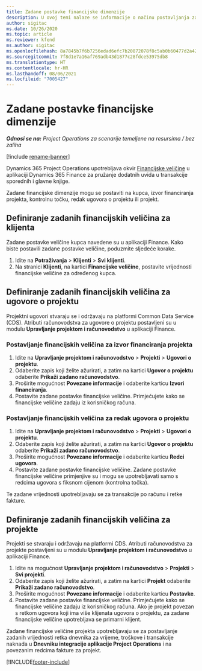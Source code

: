 ```yaml
---
title: Zadane postavke financijske dimenzije
description: U ovoj temi nalaze se informacije o načinu postavljanja zadanih financijskih veličina.
author: sigitac
ms.date: 10/26/2020
ms.topic: article
ms.reviewer: kfend
ms.author: sigitac
ms.openlocfilehash: 8a7845b7f6b7256edad6efc7b20872078f8c5ab0b60477d2a42b5b9d61104bff
ms.sourcegitcommit: 7f8d1e7a16af769adb43d1877c28fdce53975db8
ms.translationtype: HT
ms.contentlocale: hr-HR
ms.lasthandoff: 08/06/2021
ms.locfileid: "7005427"
---
```

# <a name="financial-dimension-defaults"></a>Zadane postavke financijske dimenzije

_**Odnosi se na:** Project Operations za scenarije temeljene na resursima / bez zaliha_

[!include [rename-banner](~/includes/cc-data-platform-banner.md)]

Dynamics 365 Project Operations upotrebljava okvir [Financijske veličine](/dynamics365/finance/general-ledger/financial-dimensions) u aplikaciji Dynamics 365 Finance za pružanje dodatnih uvida u transakcije sporednih i glavne knjige.

Zadane financijske dimenzije mogu se postaviti na kupca, izvor financiranja projekta, kontrolnu točku, redak ugovora o projektu ili projekt.

## <a name="define-default-financial-dimensions-for-a-customer"></a>Definiranje zadanih financijskih veličina za klijenta

Zadane postavke veličine kupca navedene su u aplikaciji Finance. Kako biste postavili zadane postavke veličine, poduzmite sljedeće korake.

1. Idite na **Potraživanja** > **Klijenti** > **Svi klijenti**.
2. Na stranici **Klijenti**, na kartici **Financijske veličine**, postavite vrijednosti financijske veličine za određenog kupca.

## <a name="define-default-financial-dimensions-for-project-contracts"></a>Definiranje zadanih financijskih veličina za ugovore o projektu

Projektni ugovori stvaraju se i održavaju na platformi Common Data Service (CDS). Atributi računovodstva za ugovore o projektu postavljeni su u modulu **Upravljanje projektom i računovodstvo** u aplikaciji Finance.

### <a name="set-financial-dimensions-for-a-project-funding-source"></a>Postavljanje financijskih veličina za izvor financiranja projekta

1. Idite na **Upravljanje projektom i računovodstvo** > **Projekti** > **Ugovori o projektu**.
2. Odaberite zapis koji želite ažurirati, a zatim na kartici **Ugovor o projektu** odaberite **Prikaži zadano računovodstvo**.
3. Proširite mogućnost **Povezane informacije** i odaberite karticu **Izvori financiranja**.
4. Postavite zadane postavke financijske veličine. Primjećujete kako se financijske veličine zadaju iz korisničkog računa.

### <a name="set-financial-dimensions-for-a-project-contract-line"></a>Postavljanje financijskih veličina za redak ugovora o projektu

1. Idite na **Upravljanje projektom i računovodstvo** > **Projekti** > **Ugovori o projektu**.
2. Odaberite zapis koji želite ažurirati, a zatim na kartici **Ugovor o projektu** odaberite **Prikaži zadano računovodstvo**.
3. Proširite mogućnost **Povezane informacije** i odaberite karticu **Redci ugovora**.
4. Postavite zadane postavke financijske veličine. Zadane postavke financijske veličine primjenjive su i mogu se upotrebljavati samo s redcima ugovora s fiksnom cijenom (kontrolna točka).

Te zadane vrijednosti upotrebljavaju se za transakcije po računu i retke fakture.

## <a name="define-default-financial-dimensions-for-projects"></a>Definiranje zadanih financijskih veličina za projekte

Projekti se stvaraju i održavaju na platformi CDS. Atributi računovodstva za projekte postavljeni su u modulu **Upravljanje projektom i računovodstvo** u aplikaciji Finance.

1. Idite na mogućnost **Upravljanje projektom i računovodstvo** > **Projekti** > **Svi projekti**.
2. Odaberite zapis koji želite ažurirati, a zatim na kartici **Projekt** odaberite **Prikaži zadano računovodstvo**.
3. Proširite mogućnost **Povezane informacije** i odaberite karticu **Postavke**.
4. Postavite zadane postavke financijske veličine. Primjećujete kako se financijske veličine zadaju iz korisničkog računa. Ako je projekt povezan s retkom ugovora koji ima više klijenata ugovora o projektu, za zadane financijske veličine upotrebljava se primarni klijent.

Zadane financijske veličine projekta upotrebljavaju se za postavljanje zadanih vrijednosti retka dnevnika za vrijeme, troškove i transakcije naknada u **Dnevniku integracije aplikacije Project Operations** i na povezanim redcima fakture za projekt.


[!INCLUDE[footer-include](../includes/footer-banner.md)]